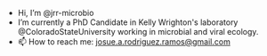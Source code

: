 - Hi, I’m @jrr-microbio
- I’m currently a PhD Candidate in Kelly Wrighton's laboratory @ColoradoStateUniversity working in microbial and viral ecology.
- 📫 How to reach me: josue.a.rodriguez.ramos@gmail.com

<!---
jrr-microbio/jrr-microbio is a ✨ special ✨ repository because its `README.md` (this file) appears on your GitHub profile.
You can click the Preview link to take a look at your changes.
--->
